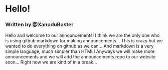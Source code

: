 # Hello!
### Written by @XanuduBuster

Hello and welcome to our announcements! I think we are the only one who is using github markdown for making announcements... This is crazy but we wanted to do everything on github as we can... And markdown is a very simple language, much simpler than HTML! Anyways we will make more announcements and we will add the announcements repo to our website soon... Right now we are kind of in a break...
